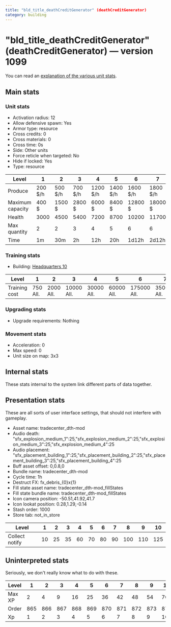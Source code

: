 ```yaml
---
title: "bld_title_deathCreditGenerator" (deathCreditGenerator)
category: building
---
```


# "bld_title_deathCreditGenerator" (deathCreditGenerator) — version 1099

You can read an [explanation  of the various unit stats](unitexplained.md).

## Main stats

### Unit stats

  * Activation radius: 12
  * Allow defensive spawn: Yes
  * Armor type: resource
  * Cross credits: 0
  * Cross materials: 0
  * Cross time: 0s
  * Side: Other units
  * Force reticle when targeted: No
  * Hide if locked: Yes
  * Type: resource

|Level           |1      |2      |3      |4       |5       |6       |7       |8       |9       |10      |
|----------------|-------|-------|-------|--------|--------|--------|--------|--------|--------|--------|
|Produce         |200 $/h|500 $/h|700 $/h|1200 $/h|1400 $/h|1600 $/h|1800 $/h|2000 $/h|2200 $/h|2500 $/h|
|Maximum capacity|400 $  |1500 $ |2800 $ |6000 $  |8400 $  |12800 $ |18000 $ |24000 $ |52800 $ |120000 $|
|Health          |3000   |4500   |5400   |7200    |8700    |10200   |11700   |13200   |14700   |16200   |
|Max quantity    |2      |2      |3      |4       |5       |6       |6       |6       |6       |7       |
|Time            |1m     |30m    |2h     |12h     |20h     |1d12h   |2d12h   |4d      |6d      |1w3d    |


### Training stats

  * Building: [Headquarters 10](smugglerHQ.html)

|Level        |1       |2        |3         |4         |5         |6          |7          |8          |9           |10          |
|-------------|--------|---------|----------|----------|----------|-----------|-----------|-----------|------------|------------|
|Training cost|750 All.|2000 All.|10000 All.|30000 All.|60000 All.|175000 All.|350000 All.|750000 All.|2000000 All.|3500000 All.|


### Upgrading stats

  * Upgrade requirements: Nothing

### Movement stats

  * Acceleration: 0
  * Max speed: 0
  * Unit size on map: 3x3

## Internal stats

These stats internal to the system link different parts of data together.


## Presentation stats

These are all sorts of user interface settings, that should not interfere with gameplay.

  * Asset name: tradecenter_dth-mod
  * Audio death: "sfx_explosion_medium_1":25,"sfx_explosion_medium_2":25,"sfx_explosion_medium_3":25,"sfx_explosion_medium_4":25
  * Audio placement: "sfx_placement_building_1":25,"sfx_placement_building_2":25,"sfx_placement_building_3":25,"sfx_placement_building_4":25
  * Buff asset offset: 0,0.8,0
  * Bundle name: tradecenter_dth-mod
  * Cycle time: 1h
  * Destruct FX: fx_debris_{0}x{1}
  * Fill state asset name: tradecenter_dth-mod_fillStates
  * Fill state bundle name: tradecenter_dth-mod_fillStates
  * Icon camera position: -50.51,41.92,41.7
  * Icon lookat position: 0.28,1.29,-0.14
  * Stash order: 1000
  * Store tab: not_in_store

|Level         |1 |2 |3 |4 |5 |6 |7 |8  |9  |10 |
|--------------|--|--|--|--|--|--|--|---|---|---|
|Collect notify|10|25|35|60|70|80|90|100|110|125|


## Uninterpreted stats

Seriously, we don't really know what to do with these.

|Level |1  |2  |3  |4  |5  |6  |7  |8  |9  |10 |
|------|---|---|---|---|---|---|---|---|---|---|
|Max XP|2  |4  |9  |16 |25 |36 |42 |48 |54 |70 |
|Order |865|866|867|868|869|870|871|872|873|874|
|Xp    |1  |2  |3  |4  |5  |6  |7  |8  |9  |10 |


